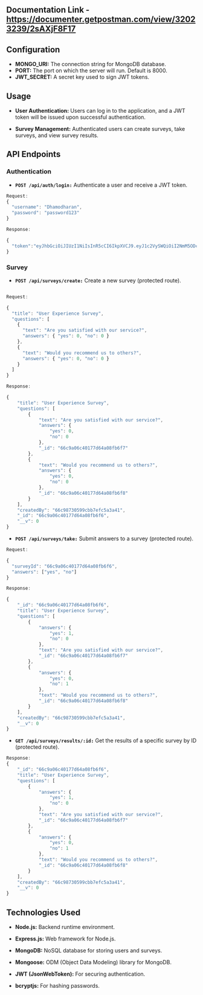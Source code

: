 ## Documentation Link - https://documenter.getpostman.com/view/32023239/2sAXjF8F17

## Configuration

- **MONGO_URI:** The connection string for MongoDB database.
- **PORT:** The port on which the server will run. Default is 8000.
- **JWT_SECRET:** A secret key used to sign JWT tokens.

## Usage

- **User Authentication:** Users can log in to the application, and a JWT token will be issued upon successful authentication.

- **Survey Management:** Authenticated users can create surveys, take surveys, and view survey results.

## API Endpoints

### Authentication

- **`POST /api/auth/login:`** Authenticate a user and receive a JWT token.

```javascript
Request:
{
  "username": "Dhamodharan",
  "password": "password123"
}

Response:

{
  "token":"eyJhbGciOiJIUzI1NiIsInR5cCI6IkpXVCJ9.eyJ1c2VySWQiOiI2NmM5ODczMDU5OWNiYjdlZmM1YTNhNDEiLCJpYXQiOjE3MjQ0ODcyNDksImV4cCI6MTcyNDQ5MDg0OX0.6NwgWYrwthfAOJHWEtaeGRjPoJpAya8ih60r1RAMHRk"
}

```

### Survey

- **`POST /api/surveys/create:`** Create a new survey (protected route).

```javascript

Request:

{
  "title": "User Experience Survey",
  "questions": [
    {
      "text": "Are you satisfied with our service?",
      "answers": { "yes": 0, "no": 0 }
    },
    {
      "text": "Would you recommend us to others?",
      "answers": { "yes": 0, "no": 0 }
    }
  ]
}

Response:

{
    "title": "User Experience Survey",
    "questions": [
        {
            "text": "Are you satisfied with our service?",
            "answers": {
                "yes": 0,
                "no": 0
            },
            "_id": "66c9a06c40177d64a08fb6f7"
        },
        {
            "text": "Would you recommend us to others?",
            "answers": {
                "yes": 0,
                "no": 0
            },
            "_id": "66c9a06c40177d64a08fb6f8"
        }
    ],
    "createdBy": "66c98730599cbb7efc5a3a41",
    "_id": "66c9a06c40177d64a08fb6f6",
    "__v": 0
}
```

- **`POST /api/surveys/take:`** Submit answers to a survey (protected route).

```javascript
Request:

{
  "surveyId": "66c9a06c40177d64a08fb6f6",
  "answers": ["yes", "no"]
}

Response:

{
    "_id": "66c9a06c40177d64a08fb6f6",
    "title": "User Experience Survey",
    "questions": [
        {
            "answers": {
                "yes": 1,
                "no": 0
            },
            "text": "Are you satisfied with our service?",
            "_id": "66c9a06c40177d64a08fb6f7"
        },
        {
            "answers": {
                "yes": 0,
                "no": 1
            },
            "text": "Would you recommend us to others?",
            "_id": "66c9a06c40177d64a08fb6f8"
        }
    ],
    "createdBy": "66c98730599cbb7efc5a3a41",
    "__v": 0
}
```

- **`GET /api/surveys/results/:id:`** Get the results of a specific survey by ID (protected route).

```javascript
Response:
{
    "_id": "66c9a06c40177d64a08fb6f6",
    "title": "User Experience Survey",
    "questions": [
        {
            "answers": {
                "yes": 1,
                "no": 0
            },
            "text": "Are you satisfied with our service?",
            "_id": "66c9a06c40177d64a08fb6f7"
        },
        {
            "answers": {
                "yes": 0,
                "no": 1
            },
            "text": "Would you recommend us to others?",
            "_id": "66c9a06c40177d64a08fb6f8"
        }
    ],
    "createdBy": "66c98730599cbb7efc5a3a41",
    "__v": 0
}
```

## Technologies Used

- **Node.js:** Backend runtime environment.

- **Express.js:** Web framework for Node.js.

- **MongoDB:** NoSQL database for storing users and surveys.

- **Mongoose:** ODM (Object Data Modeling) library for MongoDB.

- **JWT (JsonWebToken):** For securing authentication.

- **bcryptjs:** For hashing passwords.
